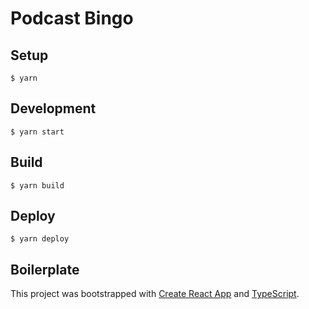 # Podcast Bingo

## Setup

`$ yarn`

## Development

`$ yarn start`

## Build

`$ yarn build`

## Deploy

`$ yarn deploy`

## Boilerplate

This project was bootstrapped with [Create React App](https://github.com/facebook/create-react-app) and [TypeScript](https://create-react-app.dev/docs/adding-typescript/).
